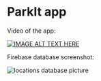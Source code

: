 # ParkIt app

Video of the app:

[![IMAGE ALT TEXT HERE](https://img.youtube.com/vi/fK0tCepZHSo/0.jpg)](https://www.youtube.com/watch?v=fK0tCepZHSo)


Firebase database screenshot:

![locations database picture](https://user-images.githubusercontent.com/12784722/181025510-3eb27b83-f178-477a-a972-faa1702ed371.png)
